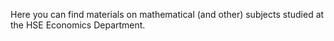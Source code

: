 Here you can find materials on mathematical (and other) subjects studied at the HSE Economics Department.
